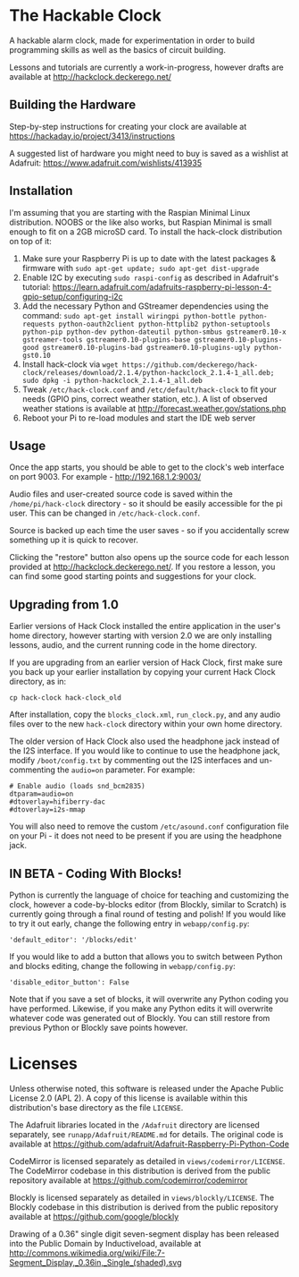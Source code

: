 The Hackable Clock
==================

A hackable alarm clock, made for experimentation in order to build programming skills as well as the basics of circuit building.

Lessons and tutorials are currently a work-in-progress, however drafts are available at http://hackclock.deckerego.net/


Building the Hardware
---------------------

Step-by-step instructions for creating your clock are available at https://hackaday.io/project/3413/instructions

A suggested list of hardware you might need to buy is saved as a wishlist at Adafruit: https://www.adafruit.com/wishlists/413935

Installation
------------

I'm assuming that you are starting with the Raspian Minimal Linux distribution. NOOBS or the like also works, but Raspian Minimal is small enough to fit on a 2GB microSD card. To install the hack-clock distribution on top of it:

1. Make sure your Raspberry Pi is up to date with the latest packages & firmware with `sudo apt-get update; sudo apt-get dist-upgrade`
2. Enable I2C by executing `sudo raspi-config` as described in Adafruit's tutorial: https://learn.adafruit.com/adafruits-raspberry-pi-lesson-4-gpio-setup/configuring-i2c
3. Add the necessary Python and GStreamer dependencies using the command: `sudo apt-get install wiringpi python-bottle python-requests python-oauth2client python-httplib2 python-setuptools python-pip python-dev python-dateutil python-smbus gstreamer0.10-x gstreamer-tools gstreamer0.10-plugins-base gstreamer0.10-plugins-good gstreamer0.10-plugins-bad gstreamer0.10-plugins-ugly python-gst0.10`
4. Install hack-clock via `wget https://github.com/deckerego/hack-clock/releases/download/2.1.4/python-hackclock_2.1.4-1_all.deb; sudo dpkg -i python-hackclock_2.1.4-1_all.deb`
5. Tweak `/etc/hack-clock.conf` and `/etc/default/hack-clock` to fit your needs (GPIO pins, correct weather station, etc.). A list of observed weather stations is available at http://forecast.weather.gov/stations.php
6. Reboot your Pi to re-load modules and start the IDE web server


Usage
-----

Once the app starts, you should be able to get to the clock's web interface on port 9003. For example - http://192.168.1.2:9003/

Audio files and user-created source code is saved within the `/home/pi/hack-clock` directory - so it should be easily accessible for the pi user. This can be changed in `/etc/hack-clock.conf`.

Source is backed up each time the user saves - so if you accidentally screw something up it is quick to recover.

Clicking the "restore" button also opens up the source code for each lesson provided at http://hackclock.deckerego.net/. If you restore a lesson, you can find some good starting points and suggestions for your clock.


Upgrading from 1.0
------------------

Earlier versions of Hack Clock installed the entire application in the user's home directory, however
starting with version 2.0 we are only installing lessons, audio, and the current running
code in the home directory.

If you are upgrading from an earlier version of Hack Clock, first make sure you back up your
earlier installation by copying your current Hack Clock directory, as in:

    cp hack-clock hack-clock_old

After installation, copy the `blocks_clock.xml`, `run_clock.py`, and any audio files
over to the new `hack-clock` directory within your own home directory.

The older version of Hack Clock also used the headphone jack instead of the I2S interface.
If you would like to continue to use the headphone jack, modify `/boot/config.txt` by
commenting out the I2S interfaces and un-commenting the `audio=on` parameter. For example:

    # Enable audio (loads snd_bcm2835)
    dtparam=audio=on
    #dtoverlay=hifiberry-dac
    #dtoverlay=i2s-mmap

You will also need to remove the custom `/etc/asound.conf` configuration file on your Pi -
it does not need to be present if you are using the headphone jack.


IN BETA - Coding With Blocks!
-----------------------------

Python is currently the language of choice for teaching and customizing the clock, however a code-by-blocks editor (from Blockly, similar to Scratch) is currently going through a final round of testing and polish! If you would like to try it out early, change the following entry in `webapp/config.py`:

    'default_editor': '/blocks/edit'

If you would like to add a button that allows you to switch between Python and blocks editing, change the following in `webapp/config.py`:

    'disable_editor_button': False

Note that if you save a set of blocks, it will overwrite any Python coding you have performed. Likewise, if you make any Python edits it will overwrite whatever code was generated out of Blockly. You can still restore from previous Python or Blockly save points however.


Licenses
========

Unless otherwise noted, this software is released under the Apache Public License 2.0 (APL 2). A copy of this license is available within this distribution's base directory as the file `LICENSE`.

The Adafruit libraries located in the `/Adafruit` directory are licensed separately, see `runapp/Adafruit/README.md` for details.
The original code is available at https://github.com/adafruit/Adafruit-Raspberry-Pi-Python-Code

CodeMirror is licensed separately as detailed in `views/codemirror/LICENSE`. The CodeMirror codebase in this distribution is derived from the public repository available at https://github.com/codemirror/codemirror

Blockly is licensed separately as detailed in `views/blockly/LICENSE`. The Blockly codebase in this distribution is derived from the public repository available at https://github.com/google/blockly

Drawing of a 0.36" single digit seven-segment display has been released into the Public Domain by Inductiveload,
available at http://commons.wikimedia.org/wiki/File:7-Segment_Display,_0.36in,_Single_(shaded).svg
